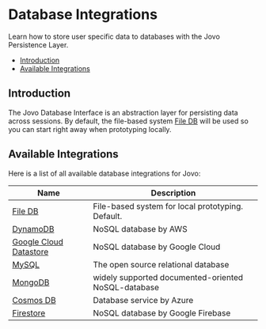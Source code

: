 # Database Integrations

Learn how to store user specific data to databases with the Jovo Persistence Layer.

* [Introduction](#introduction)
* [Available Integrations](#available-integrations)


## Introduction

The Jovo Database Interface is an abstraction layer for persisting data across sessions. By default, the file-based system [File DB](./file-db.md './file-db') will be used so you can start right away when prototyping locally.


## Available Integrations

Here is a list of all available database integrations for Jovo:

Name | Description
------------ | -------------
[File DB](./file-db.md './databases/file-db') | File-based system for local prototyping. Default.
[DynamoDB](./dynamodb.md './databases/dynamodb') | NoSQL database by AWS
[Google Cloud Datastore](./google-datastore.md './databases/google-datastore') | NoSQL database by Google Cloud
[MySQL](./mysql.md './databases/mysql') | The open source relational database
[MongoDB](./mongodb.md './databases/mongodb') | widely supported documented-oriented NoSQL-database
[Cosmos DB](./cosmosdb.md './databases/cosmosdb') | Database service by Azure
[Firestore](./firestore.md './databases/firestore') | NoSQL database by Google Firebase


<!--[metadata]: {"description": "Learn how to store user specific data to different types of databases with the Jovo Framework",
"route": "databases" }-->
